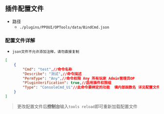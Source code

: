## 插件配置文件

- 路径
    - `./plugins/PPOUI/OPTools/data/BindCmd.json`

### 配置文件详解

- `json文件不允许添加注释，请勿直接复制`  

```json
[
    {
        "Cmd": "test",//命令名称
        "Describe": "测试",//命令描述
        "PermType": "Any",//命令权限 Any 所有玩家 Admin管理员OP
        "PluginVerification": true,//启用插件权限组
        "Type": "ConsoleCmd_Ui"//此命令要绑定的功能  填内部函数名 详见配置文件-主页文件
    }
]
```

> 更改配置文件后**控制台**输入`tools reload`即可重新加载配置文件  